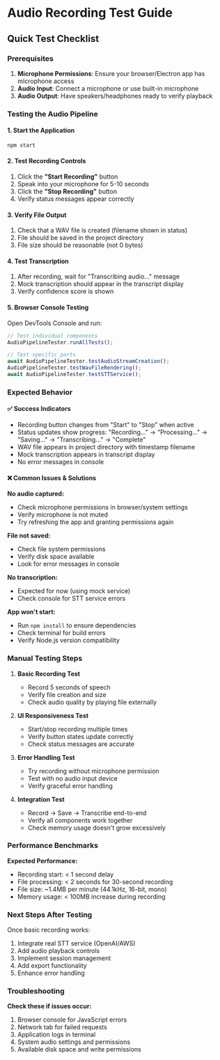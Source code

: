 # Audio Recording Test Guide

## Quick Test Checklist

### Prerequisites

1. **Microphone Permissions**: Ensure your browser/Electron app has microphone access
2. **Audio Input**: Connect a microphone or use built-in microphone
3. **Audio Output**: Have speakers/headphones ready to verify playback

### Testing the Audio Pipeline

#### 1. Start the Application

```bash
npm start
```

#### 2. Test Recording Controls

1. Click the **"Start Recording"** button
2. Speak into your microphone for 5-10 seconds
3. Click the **"Stop Recording"** button
4. Verify status messages appear correctly

#### 3. Verify File Output

1. Check that a WAV file is created (filename shown in status)
2. File should be saved in the project directory
3. File size should be reasonable (not 0 bytes)

#### 4. Test Transcription

1. After recording, wait for "Transcribing audio..." message
2. Mock transcription should appear in the transcript display
3. Verify confidence score is shown

#### 5. Browser Console Testing

Open DevTools Console and run:

```javascript
// Test individual components
AudioPipelineTester.runAllTests();

// Test specific parts
await AudioPipelineTester.testAudioStreamCreation();
AudioPipelineTester.testWavFileRendering();
await AudioPipelineTester.testSTTService();
```

### Expected Behavior

#### ✅ Success Indicators

- Recording button changes from "Start" to "Stop" when active
- Status updates show progress: "Recording..." → "Processing..." → "Saving..." → "Transcribing..." → "Complete"
- WAV file appears in project directory with timestamp filename
- Mock transcription appears in transcript display
- No error messages in console

#### ❌ Common Issues & Solutions

**No audio captured:**

- Check microphone permissions in browser/system settings
- Verify microphone is not muted
- Try refreshing the app and granting permissions again

**File not saved:**

- Check file system permissions
- Verify disk space available
- Look for error messages in console

**No transcription:**

- Expected for now (using mock service)
- Check console for STT service errors

**App won't start:**

- Run `npm install` to ensure dependencies
- Check terminal for build errors
- Verify Node.js version compatibility

### Manual Testing Steps

1. **Basic Recording Test**

   - Record 5 seconds of speech
   - Verify file creation and size
   - Check audio quality by playing file externally

2. **UI Responsiveness Test**

   - Start/stop recording multiple times
   - Verify button states update correctly
   - Check status messages are accurate

3. **Error Handling Test**

   - Try recording without microphone permission
   - Test with no audio input device
   - Verify graceful error handling

4. **Integration Test**
   - Record → Save → Transcribe end-to-end
   - Verify all components work together
   - Check memory usage doesn't grow excessively

### Performance Benchmarks

**Expected Performance:**

- Recording start: < 1 second delay
- File processing: < 2 seconds for 30-second recording
- File size: ~1.4MB per minute (44.1kHz, 16-bit, mono)
- Memory usage: < 100MB increase during recording

### Next Steps After Testing

Once basic recording works:

1. Integrate real STT service (OpenAI/AWS)
2. Add audio playback controls
3. Implement session management
4. Add export functionality
5. Enhance error handling

### Troubleshooting

**Check these if issues occur:**

1. Browser console for JavaScript errors
2. Network tab for failed requests
3. Application logs in terminal
4. System audio settings and permissions
5. Available disk space and write permissions

